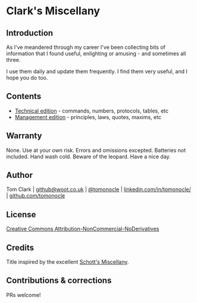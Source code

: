 # Clark's Miscellany

## Introduction
As I've meandered through my career I've been collecting bits of information that I found useful, enlighting or amusing - and sometimes all three.

I use them daily and update them frequently. I find them very useful, and I hope you do too.

## Contents

- [Technical edition](technical.md) - commands, numbers, protocols, tables, etc
- [Management edition](management.md) - principles, laws, quotes, maxims, etc

## Warranty
None. Use at your own risk. Errors and omissions excepted. Batteries not
included. Hand wash cold. Beware of the leopard. Have a nice day.

## Author
Tom Clark | github@woot.co.uk | [@tomonocle](twitter.com/tomonocle) | [linkedin.com/in/tomonocle/](linkedin.com/in/tomonocle/) | [github.com/tomonocle](github.com/tomonocle)

## License
[Creative Commons Attribution-NonCommercial-NoDerivatives](LICENSE.txt)

## Credits
Title inspired by the excellent [Schott's Miscellany](https://en.wikipedia.org/wiki/Schott%27s_Miscellany).

## Contributions & corrections
PRs welcome!
